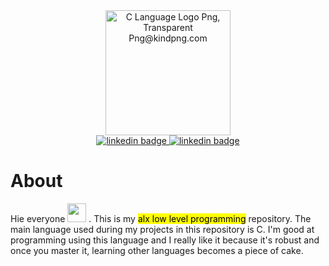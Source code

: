 
<div id="header" align="center">
    <img src="https://www.kindpng.com/picc/m/403-4039227_c-language-logo-png-transparent-png.png" alt="C Language Logo Png, Transparent Png@kindpng.com" width=200>
</div>

<div id="badges" align="center">
    <a href="https://www.linkedin.com/in/percy-magombedze-ab0979268" target="_blank">
        <img src="https://img.shields.io/badge/LinkedIn-blue?style=for-the-badge&logo=linkedin&logoColor=white" alt="linkedin badge">
    </a>
      <a href="https://www.twitter.com/P_Magombedze" target="_blank">
        <img src="https://img.shields.io/badge/Twitter-blue?style=for-the-badge&logo=twitter&logoColor=white" alt="linkedin badge">
    </a>
</div>

# About

Hie everyone <img src="https://media.giphy.com/media/hvRJCLFzcasrR4ia7z/giphy.gif" width="30"/> . This is my <mark>alx low level programming</mark> repository. The main language used during my projects in this repository is C. I'm good at programming using this language and I really like it because it's robust and once you master it, learning other languages becomes a piece of cake.
